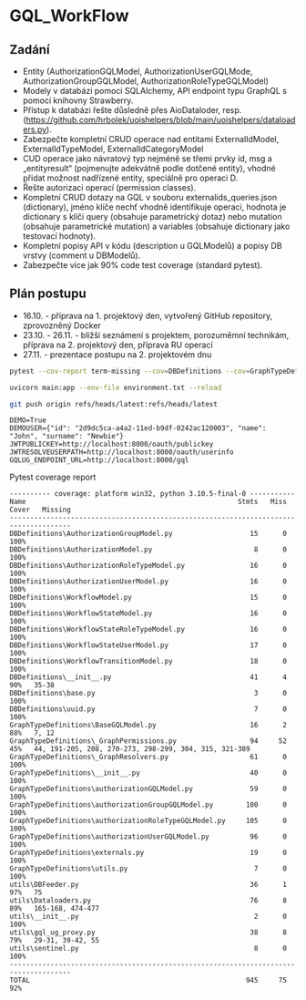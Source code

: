 # GQL_WorkFlow
## Zadání
* Entity (AuthorizationGQLModel, AuthorizationUserGQLMode, AuthorizationGroupGQLModel, AuthorizationRoleTypeGQLModel)
* Modely v databázi pomocí SQLAlchemy, API endpoint typu GraphQL s pomocí knihovny Strawberry.
* Přístup k databázi řešte důsledně přes AioDataloder, resp. (https://github.com/hrbolek/uoishelpers/blob/main/uoishelpers/dataloaders.py).
* Zabezpečte kompletní CRUD operace nad entitami ExternalIdModel, ExternalIdTypeModel, ExternalIdCategoryModel
* CUD operace jako návratový typ nejméně se třemi prvky id, msg a „entityresult“ (pojmenujte adekvátně podle dotčené entity), vhodné přidat možnost nadřízené entity, speciálně pro operaci D.
* Řešte autorizaci operací (permission classes).
* Kompletní CRUD dotazy na GQL v souboru externalids_queries.json (dictionary), jméno klíče nechť vhodně identifikuje operaci, hodnota je dictionary s klíči query (obsahuje parametrický dotaz) nebo mutation (obsahuje parametrické mutation) a variables (obsahuje dictionary jako testovací hodnoty).
* Kompletní popisy API v kódu (description u GQLModelů) a popisy DB vrstvy (comment u DBModelů).
* Zabezpečte více jak 90% code test coverage (standard pytest).
## Plán postupu
* 16.10. - příprava na 1. projektový den, vytvořený GitHub repository, zprovozněný Docker
* 23.10. - 26.11. - bližší seznámení s projektem, porozuměmní technikám, příprava na 2. projektový den, příprava RU operací
* 27.11. - prezentace postupu na 2. projektovém dnu

```bash
pytest --cov-report term-missing --cov=DBDefinitions --cov=GraphTypeDefinitions --cov=utils --log-cli-level=INFO -x
```

```bash
uvicorn main:app --env-file environment.txt --reload
```

```bash
git push origin refs/heads/latest:refs/heads/latest
```

```
DEMO=True
DEMOUSER={"id": "2d9dc5ca-a4a2-11ed-b9df-0242ac120003", "name": "John", "surname": "Newbie"}
JWTPUBLICKEY=http://localhost:8000/oauth/publickey
JWTRESOLVEUSERPATH=http://localhost:8000/oauth/userinfo
GQLUG_ENDPOINT_URL=http://localhost:8000/gql
```

Pytest coverage report
```text
---------- coverage: platform win32, python 3.10.5-final-0 -----------
Name                                                    Stmts   Miss  Cover   Missing
-------------------------------------------------------------------------------------
DBDefinitions\AuthorizationGroupModel.py                   15      0   100%
DBDefinitions\AuthorizationModel.py                         8      0   100%
DBDefinitions\AuthorizationRoleTypeModel.py                16      0   100%
DBDefinitions\AuthorizationUserModel.py                    16      0   100%
DBDefinitions\WorkflowModel.py                             15      0   100%
DBDefinitions\WorkflowStateModel.py                        16      0   100%
DBDefinitions\WorkflowStateRoleTypeModel.py                16      0   100%
DBDefinitions\WorkflowStateUserModel.py                    17      0   100%
DBDefinitions\WorkflowTransitionModel.py                   18      0   100%
DBDefinitions\__init__.py                                  41      4    90%   35-38
DBDefinitions\base.py                                       3      0   100%
DBDefinitions\uuid.py                                       7      0   100%
GraphTypeDefinitions\BaseGQLModel.py                       16      2    88%   7, 12
GraphTypeDefinitions\_GraphPermissions.py                  94     52    45%   44, 191-205, 208, 270-273, 298-299, 304, 315, 321-389
GraphTypeDefinitions\_GraphResolvers.py                    61      0   100%
GraphTypeDefinitions\__init__.py                           40      0   100%
GraphTypeDefinitions\authorizationGQLModel.py              59      0   100%
GraphTypeDefinitions\authorizationGroupGQLModel.py        100      0   100%
GraphTypeDefinitions\authorizationRoleTypeGQLModel.py     105      0   100%
GraphTypeDefinitions\authorizationUserGQLModel.py          96      0   100%
GraphTypeDefinitions\externals.py                          19      0   100%
GraphTypeDefinitions\utils.py                               7      0   100%
utils\DBFeeder.py                                          36      1    97%   75
utils\Dataloaders.py                                       76      8    89%   165-168, 474-477
utils\__init__.py                                           2      0   100%
utils\gql_ug_proxy.py                                      38      8    79%   29-31, 39-42, 55
utils\sentinel.py                                           8      0   100%
-------------------------------------------------------------------------------------
TOTAL                                                     945     75    92%
```